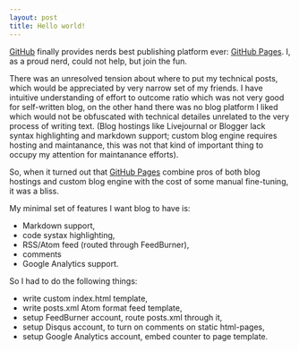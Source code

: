 ```yaml
---
layout: post
title: Hello world!
---
```


[GitHub][] finally provides nerds best publishing platform ever:
[GitHub Pages][]. I, as a proud nerd, could not help, but join the
fun.

There was an unresolved tension about where to put my technical posts,
which would be appreciated by very narrow set of my friends. I have
intuitive understanding of effort to outcome ratio which was not very
good for self-written blog, on the other hand there was no blog
platform I liked which would not be obfuscated with technical detailes
unrelated to the very process of writing text. (Blog hostings like
Livejournal or Blogger lack syntax highlighting and markdown support;
custom blog engine requires hosting and maintanance, this was not that
kind of important thing to occupy my attention for maintanance
efforts).

So, when it turned out that [GitHub Pages][] combine pros of both blog
hostings and custom blog engine with the cost of some manual
fine-tuning, it was a bliss.

My minimal set of features I want blog to have is:

* Markdown support,
* code systax highlighting,
* RSS/Atom feed (routed through FeedBurner),
* comments
* Google Analytics support.

So I had to do the following things:

* write custom index.html template,
* write posts.xml Atom format feed template,
* setup FeedBurner account, route posts.xml through it,
* setup Disqus account, to turn on comments on static html-pages,
* setup Google Analytics account, embed counter to page template.

[GitHub]: http://github.com/
[GitHub Pages]: http://pages.github.com/
